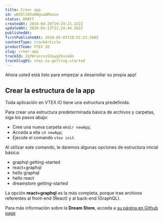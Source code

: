 ```yaml
---
title: Crear app
id: wWZDl3d5u0WgsaAMoaie
status: DRAFT
createdAt: 2018-04-26T19:29:21.322Z
updatedAt: 2020-03-13T21:24:44.502Z
publishedAt: 
firstPublishedAt: 2018-05-03T20:52:22.560Z
contentType: trackArticle
productTeam: VTEX IO
slug: crear-app
trackId: 2qYWraccosS2ayg2kusaUo
trackSlugES: vtex-io-getting-started
---
```



Ahora usted está listo para empezar a desarrollar su propia app!

## Crear la estructura de la app

Toda aplicación en VTEX IO tiene una estructura predefinida.

Para crear una estructura predeterminada básica de archivos y carpetas, siga los pasos abajo:
- Cree una nueva carpeta `mkdir newApp`;
- Acceda a ella `cd newApp`;
- Ejecute el comando `vtex init`.

Al utilizar este comando, le daremos algunas opciones de estructura inicial básica:
- graphql getting-started
- react+graphql
- hello graphql
- hello react
- dreamstore getting-started

La opción __react+graphql__ es la más completa, porque trae archivos referentes al front-end (React) y al back-end (GraphQL).

Para más información sobre la __Dream Store__, acceda a [su página en Github page](https://github.com/vtex-apps/dreamstore-getting-started)
